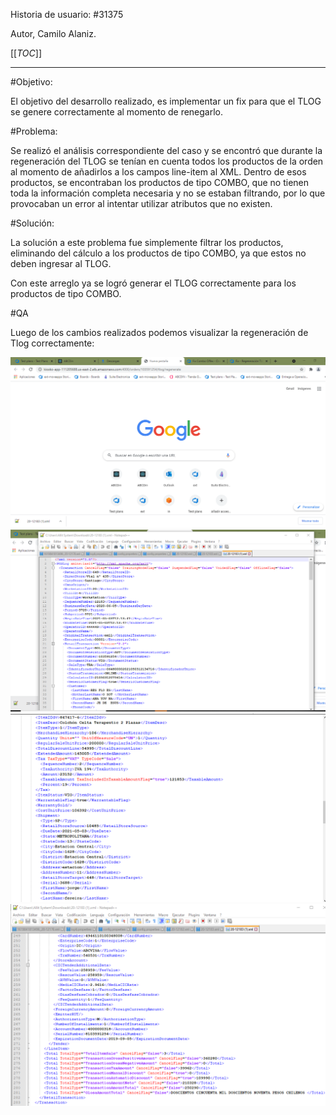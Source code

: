 Historia de usuario:
#31375

Autor, Camilo Alaniz.

[[_TOC_]]

----

#Objetivo:

El objetivo del desarrollo realizado, es implementar un fix para que el TLOG se genere correctamente al momento de renegarlo.
 
#Problema:

Se realizó el análisis correspondiente del caso y se encontró que durante la regeneración del TLOG se tenían en cuenta todos los productos de la orden al momento de añadirlos a los campos line-item al XML. Dentro de esos productos, se encontraban los productos de tipo COMBO, que no tienen toda la información completa necesaria y no se estaban filtrando, por lo que provocaban un error al intentar utilizar atributos que no existen. 

#Solución:

La solución a este problema fue simplemente filtrar los productos, eliminando del cálculo a los productos de tipo COMBO, ya que estos no deben ingresar al TLOG.

Con este arreglo ya se logró generar el TLOG correctamente para los productos de tipo COMBO.


#QA

Luego de los cambios realizados podemos visualizar la regeneración de Tlog correctamente:

![wiky regeneracion tlog.png](/.attachments/wiky%20regeneracion%20tlog-8c8c79cc-f28a-49e0-b538-556dd34a9a88.png)![wiky regeneracion de tlog 1.png](/.attachments/wiky%20regeneracion%20de%20tlog%201-c2c689ee-c334-456c-8904-0f9e53a526e5.png)![wiky regeneracion de tlos 2.png](/.attachments/wiky%20regeneracion%20de%20tlos%202-14965a4e-00d5-4822-aa7f-a27974ad22c4.png)![wiky regeneracion de tlog 3.png](/.attachments/wiky%20regeneracion%20de%20tlog%203-889da27c-7523-4b99-bdfe-9e2083d3ce54.png)